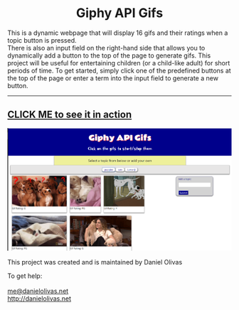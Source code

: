 <h1 align="center">
Giphy API Gifs
</h1>

This is a dynamic webpage that will display 16 gifs and their ratings when a topic button is pressed.  
There is also an input field
on the right-hand side that allows you to dynamically add a button to the top of the 
page to generate gifs.  This project will be useful 
for entertaining children (or a child-like adult) for short periods 
of time.  To get started, simply click one of the predefined buttons at the top of the page or enter a term into the 
input field to generate a new button.

---
[CLICK ME to see it in action](https://olivas1406.github.io/gifs/)
<br>
---
![Movie Gif Screen Cap](./gif.png)

This project was created and is maintained by Daniel Olivas

To get help:<br><br>
me@danielolivas.net<br>
http://danielolivas.net
              